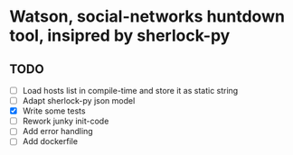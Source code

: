 # Watson, social-networks huntdown tool, insipred by sherlock-py

## TODO

- [ ] Load hosts list in compile-time and store it as static string
- [ ] Adapt sherlock-py json model
- [X] Write some tests
- [ ] Rework junky init-code
- [ ] Add error handling
- [ ] Add dockerfile